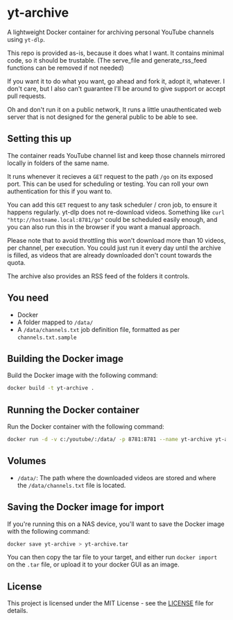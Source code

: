 # yt-archive

A lightweight Docker container for archiving personal YouTube channels using `yt-dlp`. 

This repo is provided as-is, because it does what I want. It contains minimal code, so it should be trustable. (The serve_file and generate_rss_feed functions can be removed if not needed)

If you want it to do what you want, go ahead and fork it, adopt it, whatever. I don't care, but I also can't guarantee I'll be around to give support or accept pull requests.

Oh and don't run it on a public network, It runs a little unauthenticated web server that is not designed for the general public to be able to see.

## Setting this up

The container reads YouTube channel list and keep those channels mirrored locally in folders of the same name. 

It runs whenever it recieves a `GET` request to the path `/go` on its exposed port. This can be used for scheduling or testing. You can roll your own authentication for this if you want to.  

You can add this `GET` request to any task scheduler / cron job, to ensure it happens regularly. yt-dlp does not re-download videos. Something like `curl "http://hostname.local:8781/go"` could be scheduled easily enough, and you can also run this in the browser if you want a manual approach.

Please note that to avoid throttling this won't download more than 10 videos, per channel, per execution. You could just run it every day until the archive is filled, as videos that are already downloaded don't count towards the quota.

The archive also provides an RSS feed of the folders it controls. 

## You need

- Docker
- A folder mapped to `/data/`
- A `/data/channels.txt` job definition file, formatted as per `channels.txt.sample`

## Building the Docker image

Build the Docker image with the following command:

```bash
docker build -t yt-archive .
```

## Running the Docker container

Run the Docker container with the following command:

```bash
docker run -d -v c:/youtube/:/data/ -p 8781:8781 --name yt-archive yt-archive
```

## Volumes

- `/data/`: The path where the downloaded videos are stored and where the `/data/channels.txt` file is located. 

## Saving the Docker image for import

If you're running this on a NAS device, you'll want to save the Docker image with the following command:

```bash
docker save yt-archive > yt-archive.tar
```

You can then copy the tar file to your target, and either run `docker import` on the `.tar` file, or upload it to your docker GUI as an image.

## License

This project is licensed under the MIT License - see the [LICENSE](LICENSE) file for details.
